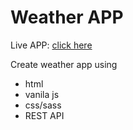 # Weather APP

Live APP: [click here](https://arcioch.github.io/weather-app/)

Create weather app using
- html
- vanila js 
- css/sass
- REST API
